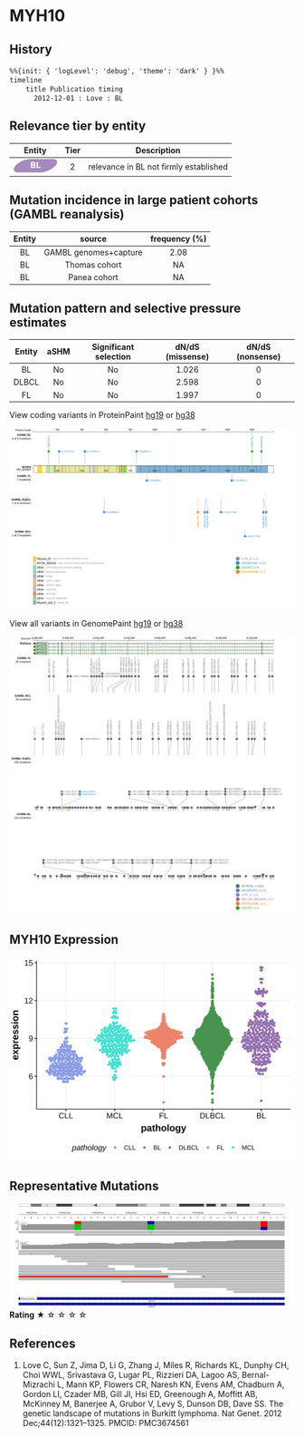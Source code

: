 # MYH10

## History
```mermaid
%%{init: { 'logLevel': 'debug', 'theme': 'dark' } }%%
timeline
    title Publication timing
      2012-12-01 : Love : BL
```

## Relevance tier by entity

|Entity|Tier|Description                           |
|:------:|:----:|--------------------------------------|
|![BL](images/icons/BL_tier2.png)    |2   |relevance in BL not firmly established|

## Mutation incidence in large patient cohorts (GAMBL reanalysis)

|Entity|source               |frequency (%)|
|:------:|:---------------------:|:-------------:|
|BL    |GAMBL genomes+capture|2.08         |
|BL    |Thomas cohort        |  NA         |
|BL    |Panea cohort         |  NA         |

## Mutation pattern and selective pressure estimates

|Entity|aSHM|Significant selection|dN/dS (missense)|dN/dS (nonsense)|
|:------:|:----:|:---------------------:|:----------------:|:----------------:|
|BL    |No  |No                   |1.026           |0               |
|DLBCL |No  |No                   |2.598           |0               |
|FL    |No  |No                   |1.997           |0               |



View coding variants in ProteinPaint [hg19](https://morinlab.github.io/LLMPP/GAMBL/MYH10_protein.html)  or [hg38](https://morinlab.github.io/LLMPP/GAMBL/MYH10_protein_hg38.html)

![](images/proteinpaint/MYH10_NM_005964.svg)

View all variants in GenomePaint [hg19](https://morinlab.github.io/LLMPP/GAMBL/MYH10.html)  or [hg38](https://morinlab.github.io/LLMPP/GAMBL/MYH10_hg38.html)

![](images/proteinpaint/MYH10.svg)

## MYH10 Expression
![](images/gene_expression/MYH10_by_pathology.svg)
<!-- ORIGIN: loveGeneticLandscapeMutations2012 -->
<!-- BL: loveGeneticLandscapeMutations2012 -->

## Representative Mutations

![](primary/Love_MYH10.svg)
**Rating**
&starf; &star; &star; &star; &star;


## References
1.  Love C, Sun Z, Jima D, Li G, Zhang J, Miles R, Richards KL, Dunphy CH, Choi WWL, Srivastava G, Lugar PL, Rizzieri DA, Lagoo AS, Bernal-Mizrachi L, Mann KP, Flowers CR, Naresh KN, Evens AM, Chadburn A, Gordon LI, Czader MB, Gill JI, Hsi ED, Greenough A, Moffitt AB, McKinney M, Banerjee A, Grubor V, Levy S, Dunson DB, Dave SS. The genetic landscape of mutations in Burkitt lymphoma. Nat Genet. 2012 Dec;44(12):1321–1325. PMCID: PMC3674561
